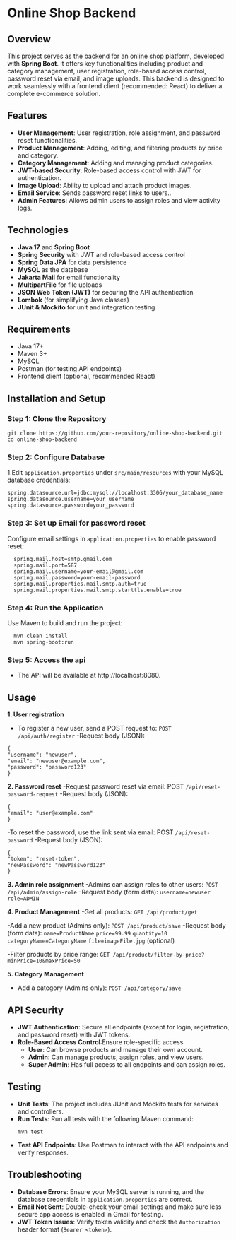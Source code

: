 # Online Shop Backend

## Overview
This project serves as the backend for an online shop platform, developed with **Spring Boot**. It offers key functionalities including product and category management, user registration, role-based access control, password reset via email, and image uploads. This backend is designed to work seamlessly with a frontend client (recommended: React) to deliver a complete e-commerce solution.

## Features
- **User Management**: User registration, role assignment, and password reset functionalities.
- **Product Management**: Adding, editing, and filtering products by price and category.
- **Category Management**: Adding and managing product categories.
- **JWT-based Security**: Role-based access control with JWT for authentication.
- **Image Upload**: Ability to upload and attach product images.
- **Email Service**: Sends password reset links to users..
- **Admin Features**: Allows admin users to assign roles and view activity logs.

## Technologies
- **Java 17** and **Spring Boot**
- **Spring Security** with JWT and role-based access control
- **Spring Data JPA** for data persistence
- **MySQL** as the database 
- **Jakarta Mail** for email functionality
- **MultipartFile** for file uploads
- **JSON Web Token (JWT)** for securing the API authentication
- **Lombok** (for simplifying Java classes)
- **JUnit & Mockito** for unit and integration testing
  
## Requirements
- Java 17+
- Maven 3+
- MySQL 
- Postman (for testing API endpoints)
- Frontend client (optional, recommended React)

## Installation and Setup

### Step 1: Clone the Repository
```
git clone https://github.com/your-repository/online-shop-backend.git
cd online-shop-backend
```

### Step 2: Configure Database
1.Edit ```application.properties``` under ```src/main/resources``` with your MySQL database credentials:

  ```
  spring.datasource.url=jdbc:mysql://localhost:3306/your_database_name
  spring.datasource.username=your_username
  spring.datasource.password=your_password
  ```
### Step 3: Set up Email for password reset
Configure email settings in ```application.properties``` to enable password reset:
```
  spring.mail.host=smtp.gmail.com
  spring.mail.port=587
  spring.mail.username=your-email@gmail.com
  spring.mail.password=your-email-password
  spring.mail.properties.mail.smtp.auth=true
  spring.mail.properties.mail.smtp.starttls.enable=true
```
### Step 4: Run the Application
Use Maven to build and run the project:
```
  mvn clean install
  mvn spring-boot:run
```
### Step 5: Access the api
 - The API will be available at http://localhost:8080.

## Usage
**1. User registration**
  - To register a new user, send a POST request to:
  ``` POST /api/auth/register ```
  -Request body (JSON):
  ```
  {
  "username": "newuser",
  "email": "newuser@example.com",
  "password": "password123"
  }
```

**2. Password reset**
  -Request password reset via email:
  POST ``` /api/reset-password-request ```
  -Request body (JSON):
  ```
  {
  "email": "user@example.com"
  }
```

  -To reset the password, use the link sent via email:
  POST ``` /api/reset-password ```
  -Request body (JSON):
  ```
  {
  "token": "reset-token",
  "newPassword": "newPassword123"
  }
```

**3. Admin role assignment**
  -Admins can assign roles to other users:
  ``` POST /api/admin/assign-role ```
  -Request body (form data):
  ``` username=newuser ```
  ``` role=ADMIN ```
  
**4. Product Management**
  -Get all products:
  ``` GET /api/product/get ```

  -Add a new product (Admins only):
  ``` POST /api/product/save ```
  -Request body (form data):
  ``` name=ProductName ```
  ``` price=99.99 ```
  ``` quantity=10 ```
  ``` categoryName=CategoryName ```
  ``` file=imageFile.jpg ``` (optional)

  -Filter products by price range:
 ``` GET /api/product/filter-by-price?minPrice=10&maxPrice=50 ```
 
 **5. Category Management**
 - Add a category (Admins only):
   ``` POST /api/category/save ``` 

## API Security
  - **JWT Authentication**: Secure all endpoints (except for login, registration, and password reset) with JWT tokens.
  - **Role-Based Access Control**:Ensure role-specific access
    - **User**: Can browse products and manage their own account.
    - **Admin**: Can manage products, assign roles, and view users.
    - **Super Admin**: Has full access to all endpoints and can assign roles.

## Testing
- **Unit Tests**: The project includes JUnit and Mockito tests for services and controllers.
- **Run Tests**: Run all tests with the following Maven command:
  ```
  mvn test
  ```
- **Test API Endpoints**: Use Postman to interact with the API endpoints and verify responses.

## Troubleshooting
- **Database Errors**: Ensure your MySQL server is running, and the database credentials in ``` application.properties ``` are correct.
- **Email Not Sent**: Double-check your email settings and make sure less secure app access is enabled in Gmail for testing.
- **JWT Token Issues**: Verify token validity and check the ``` Authorization ``` header format (``` Bearer <token> ```).
